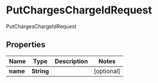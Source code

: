 

# PutChargesChargeIdRequest

PutChargesChargeIdRequest
## Properties

Name | Type | Description | Notes
------------ | ------------- | ------------- | -------------
**name** | **String** |  |  [optional]



